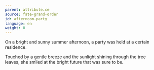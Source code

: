 ```yaml
---
parent: attribute.ce
source: fate-grand-order
id: afternoon-party
language: en
weight: 0
---
```


On a bright and sunny summer afternoon, a party was held at a certain residence.

Touched by a gentle breeze and the sunlight shining through the tree leaves, she smiled at the bright future that was sure to be.
